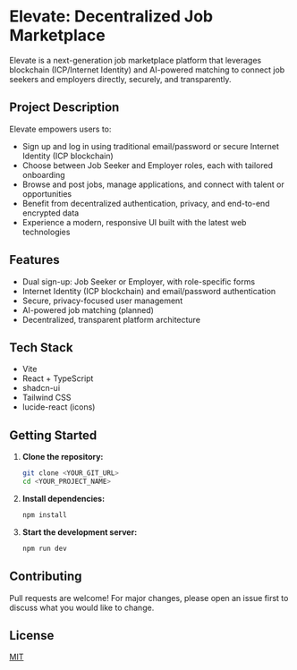 # Elevate: Decentralized Job Marketplace

Elevate is a next-generation job marketplace platform that leverages blockchain (ICP/Internet Identity) and AI-powered matching to connect job seekers and employers directly, securely, and transparently.

## Project Description

Elevate empowers users to:
- Sign up and log in using traditional email/password or secure Internet Identity (ICP blockchain)
- Choose between Job Seeker and Employer roles, each with tailored onboarding
- Browse and post jobs, manage applications, and connect with talent or opportunities
- Benefit from decentralized authentication, privacy, and end-to-end encrypted data
- Experience a modern, responsive UI built with the latest web technologies

## Features
- Dual sign-up: Job Seeker or Employer, with role-specific forms
- Internet Identity (ICP blockchain) and email/password authentication
- Secure, privacy-focused user management
- AI-powered job matching (planned)
- Decentralized, transparent platform architecture

## Tech Stack
- Vite
- React + TypeScript
- shadcn-ui
- Tailwind CSS
- lucide-react (icons)

## Getting Started

1. **Clone the repository:**
   ```sh
   git clone <YOUR_GIT_URL>
   cd <YOUR_PROJECT_NAME>
   ```
2. **Install dependencies:**
   ```sh
   npm install
   ```
3. **Start the development server:**
   ```sh
   npm run dev
   ```

## Contributing
Pull requests are welcome! For major changes, please open an issue first to discuss what you would like to change.

## License
[MIT](LICENSE)
